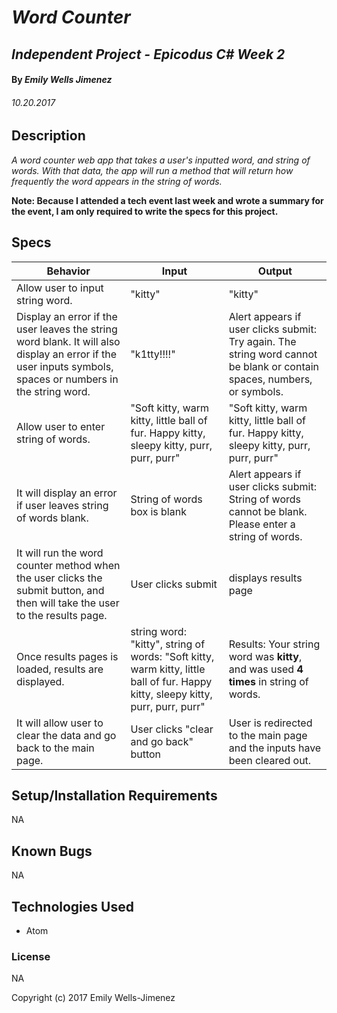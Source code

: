 
# _Word Counter_

## _Independent Project - Epicodus C# Week 2_

#### By _Emily Wells Jimenez_

###### _10.20.2017_

## Description

_A word counter web app that takes a user's inputted word, and string of words. With that data, the app will run a method that will return how frequently the word appears in the string of words._

**Note: Because I attended a tech event last week and wrote a summary for the event, I am only required to write the specs for this project.**


## Specs

| Behavior  |  Input | Output  |
|---|---|---|
| Allow user to input string word.  | "kitty"  | "kitty" |
| Display an error if the user leaves the string word blank. It will also display an error if the user inputs symbols, spaces or numbers in the string word.  | "k1tty!!!!"  | Alert appears if user clicks submit: Try again. The string word cannot be blank or contain spaces, numbers, or symbols.  |
| Allow user to enter string of words.  | "Soft kitty, warm kitty, little ball of fur. Happy kitty, sleepy kitty, purr, purr, purr"  | "Soft kitty, warm kitty, little ball of fur. Happy kitty, sleepy kitty, purr, purr, purr"  |
| It will display an error if user leaves string of words blank.  | String of words box is blank  | Alert appears if user clicks submit: String of words cannot be blank. Please enter a string of words.  |
| It will run the word counter method when the user clicks the submit button, and then will take the user to the results page. | User clicks submit | displays results page  |
| Once results pages is loaded, results are displayed.  | string word: "kitty", string of words: "Soft kitty, warm kitty, little ball of fur. Happy kitty, sleepy kitty, purr, purr, purr"  | Results: Your string word was **kitty**, and was used **4 times** in string of words. |
| It will allow user to clear the data and go back to the main page.  | User clicks "clear and go back" button  | User is redirected to the main page and the inputs have been cleared out.  |


## Setup/Installation Requirements

NA

## Known Bugs

NA

## Technologies Used

* Atom

### License

NA

Copyright (c) 2017 Emily Wells-Jimenez
